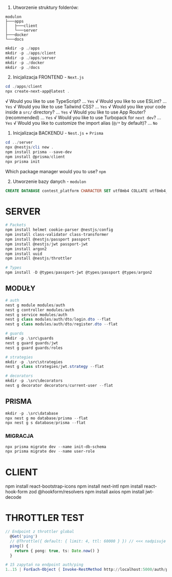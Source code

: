 

1. Utworzenie struktury folderów:
```
modulon
├───apps
│   ├───client
│   └───server
├───docker
└───docs
```

```powershell
mkdir -p ./apps
mkdir -p ./apps/client
mkdir -p ./apps/server
mkdir -p ./docker
mkdir -p ./docs
```

2. Inicjalizacja FRONTEND - `Next.js`
```powershell
cd ./apps/client
npx create-next-app@latest .
```
√ Would you like to use TypeScript? ...  `Yes`
√ Would you like to use ESLint? ...  `Yes`
√ Would you like to use Tailwind CSS? ...  `Yes`
√ Would you like your code inside a `src/` directory? ...  `Yes`
√ Would you like to use App Router? (recommended) ...  `Yes`
√ Would you like to use Turbopack for `next dev`? ...  `Yes`
√ Would you like to customize the import alias (`@/*` by default)? ... `No`


1. Inicjalizacja BACKENDU - `Nest.js` + `Prisma`
```powershell
cd ../server
npx @nestjs/cli new .
npm install prisma --save-dev
npm install @prisma/client
npx prisma init

```
Which package manager would you to use? `npm`

2. Utworzenie bazy danych - `modulon`
```sql
CREATE DATABASE contest_platform CHARACTER SET utf8mb4 COLLATE utf8mb4_unicode_ci;
```


# SERVER
```powershell
# Packets
npm install helmet cookie-parser @nestjs/config
npm install class-validator class-transformer
npm install @nestjs/passport passport
npm install @nestjs/jwt passport-jwt
npm install argon2
npm install uuid
npm install @nestjs/throttler

# Types
npm install -D @types/passport-jwt @types/passport @types/argon2

```



## MODUŁY
```powershell
# auth
nest g module modules/auth
nest g controller modules/auth
nest g service modules/auth
nest g class modules/auth/dto/login.dto --flat
nest g class modules/auth/dto/register.dto --flat

# guards
mkdir -p .\src\guards
nest g guard guards/jwt
nest g guard guards/roles

# strategies
mkdir -p .\src\strategies
nest g class strategies/jwt.strategy --flat

# decorators
mkdir -p .\src\decorators
nest g decorator decorators/current-user --flat
```






## PRISMA
```powershell
mkdir -p .\src\database
npx nest g mo database/prisma --flat
npx nest g s database/prisma --flat
```

### MIGRACJA
```powershell
npx prisma migrate dev --name init-db-schema
npx prisma migrate dev --name user-role
```



# CLIENT
npm install react-bootstrap-icons
npm install next-intl
npm install react-hook-form zod @hookform/resolvers
npm install axios
npm install jwt-decode





# THROTTLER TEST
```typescript
// Endpoint z throttler global
  @Get('ping')
  // @Throttle({ default: { limit: 4, ttl: 60000 } }) // <<< nadpisuje globala
  ping() {
    return { pong: true, ts: Date.now() }
  }
```

```powershell
# 15 zapytań na endpoint auth/ping
1..15 | ForEach-Object { Invoke-RestMethod http://localhost:5000/auth/ping; "" }
```
